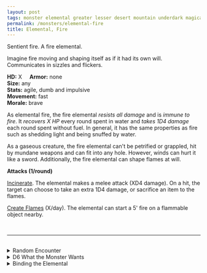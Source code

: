 ```yaml
---
layout: post
tags: monster elemental greater lesser desert mountain underdark magical fire astral
permalink: /monsters/elemental-fire
title: Elemental, Fire
---
```


Sentient fire. A fire elemental.

Imagine fire moving and shaping itself as if it had its own will. Communicates in sizzles and flickers.

**HD:** X  &nbsp; &nbsp;  **Armor:** none <br>
**Size:** any <br>
**Stats:** agile, dumb and impulsive <br>
**Movement:** fast <br>
**Morale:** brave <br>

As elemental fire, the fire elemental *resists all damage* and is *immune to fire*. It *recovers X HP* every round spent in water and *takes 1D4 damage* each round spent without fuel. In general, it has the same properties as fire such as shedding light and being snuffed by water.

As a gaseous creature, the fire elemental can't be petrified or grappled, hit by mundane weapons and can fit into any hole. However, winds can hurt it like a sword. Additionally, the fire elemental can shape flames at will.

**Attacks (1/round)**

<ins>Incinerate</ins>. The elemental makes a melee attack (XD4 damage). On a hit, the target can choose to take an extra 1D4 damage, or sacrifice an item to the flames.

<ins>Create Flames</ins> (X/day). The elemental can start a 5' fire on a flammable object nearby.


<br>

---

<br>

<details markdown="1">
<summary>Random Encounter</summary>

1. **Monster:** 1D4 fire elementals.
1. **Lair:** Eternal brazier. <br>    &nbsp; OR <br>    **Omen:** The temperature rises and the air dries.
1. **Spoor:** Scorched area.
1. **Tracks:** Random burnt things.
1. **Trace:** Wildfire.
1. **Trace:** A red shard from a summoning crystal.

</details>

<details markdown="1">
<summary>D6 What the Monster Wants </summary>

1. Burn the area.
1. Protect a volcanic vent.
1. Fight air.
1. Fight water
1. Fight earth.
1. Return to fire.

</details>

<details markdown="1">
<summary>Binding the Elemental</summary>
 
You gain a [Spell Dice](https://saltygoo.github.io/class/magic-user#spells), one Doom Point and ...

1. ... you are highly flammable.
1. ... you have an orange glow.
1. ... fabric you touch catches fire.
1. ... you fume.
1. ... your unarmed strike does 1D6 fire damage.
1. ... the spell word fire.

If you roll a catastrophe, the elemental is released.

</details>

